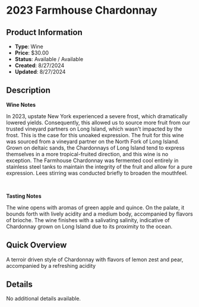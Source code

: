 # 2023 Farmhouse Chardonnay

## Product Information
- **Type**: Wine
- **Price**: $30.00
- **Status**: Available / Available
- **Created**: 8/27/2024
- **Updated**: 8/27/2024

## Description
<p><strong>Wine Notes</strong></p>
<p>In 2023, upstate New York experienced a severe frost, which dramatically lowered yields. Consequently, this allowed us to source more fruit from our trusted vineyard partners on Long Island, which wasn't impacted by the frost. This is the case for this unoaked expression. The fruit for this wine was sourced from a vineyard partner on the North Fork of Long Island. Grown on deltaic sands, the Chardonnays of Long Island tend to express themselves in a more tropical-fruited direction, and this wine is no exception. The Farmhouse Chardonnay was fermented cool entirely in stainless steel tanks to maintain the integrity of the fruit and allow for a pure expression. Lees stirring was conducted briefly to broaden the mouthfeel.</p>
<p>&nbsp;</p>
<p><strong>Tasting Notes</strong></p>
<p>The wine opens with aromas of green apple and quince. On the palate, it bounds forth with lively acidity and a medium body, accompanied by flavors of brioche. The wine finishes with a salivating salinity, indicative of Chardonnay grown on Long Island due to its proximity to the ocean.</p>

## Quick Overview
A terroir driven style of Chardonnay with flavors of lemon zest and pear, accompanied by a refreshing acidity

## Details
No additional details available.

